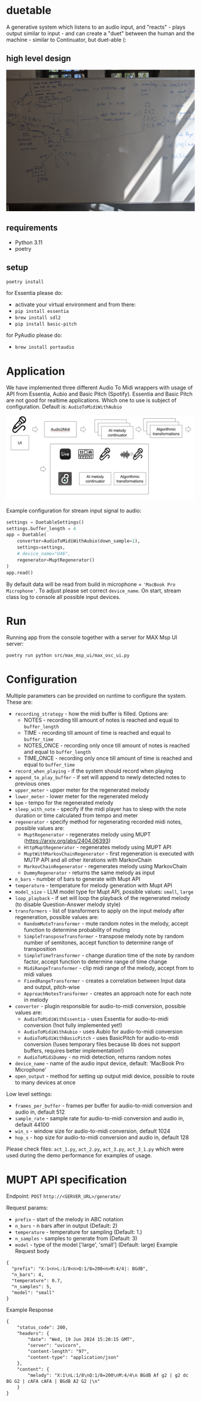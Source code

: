 # duetable

A generative system which listens to an audio input, and "reacts" - plays output similar to input - and can create a "duet" between the human and the machine - similar to Continuator, but duet-able (:

## high level design

![Alt text](./docs/hld.jpg?raw=true "High level design")

## requirements

* Python 3.11
* poetry

## setup

```shell
poetry install
```

for Essentia please do:

* activate your virtual environment and from there:
* `pip install essentia`
* `brew install sdl2`
* `pip install basic-pitch`

for PyAudio please do:

* `brew install portaudio`

# Application

We have implemented three different Audio To Midi wrappers with usage of API from Essentia, Aubio and Basic Pitch (Spotify).
Essentia and Basic Pitch are not good for realtime applications. Which one to use is subject of configuration. Default is: `AudioToMidiWithAubio`

![Alt text](./docs/diagram.png "Duetable app diagram")

Example configuration for stream input signal to audio:
```python
settings = DuetableSettings()
settings.buffer_length = 4
app = Duetable(
    converter=AudioToMidiWithAubio(down_sample=1),
    settings=settings,
    # device_name="U46",
    regenerator=MuptRegenerator()
)
app.read()
```

By default data will be read from build in microphone = `'MacBook Pro Microphone'`.
To adjust please set correct `device_name`. On start, stream class log to console all possible input devices.

# Run

Running app from the console together with a server for MAX Msp UI server:
```shell
poetry run python src/max_msp_ui/max_osc_ui.py 
```

# Configuration

Multiple parameters can be provided on runtime to configure the system. These are:
* `recording_strategy` - how the midi buffer is filled. Options are:
  * NOTES - recording till amount of notes is reached and equal to `buffer_length`
  * TIME - recording till amount of time is reached and equal to `buffer_time`
  * NOTES_ONCE - recording only once till amount of notes is reached and equal to `buffer_length`
  * TIME_ONCE - recording only once till amount of time is reached and equal to `buffer_time`
* `record_when_playing` - if the system should record when playing
* `append_to_play_buffer` - if set will append to newly detected notes to previous ones
* `upper_meter` - upper meter for the regenerated melody
* `lower_meter` - lower meter for the regenerated melody 
* `bpm` - tempo for the regenerated melody
* `sleep_with_note` - specify if the midi player has to sleep with the note duration or time calculated from tempo and meter
* `regenerator` - specify method for regenerating recorded midi notes, possible values are:
  * `MuptRegenerator` - regenerates melody using MUPT (https://arxiv.org/abs/2404.06393)
  * `HttpMuptRegenerator` - regenerates melody using MUPT API
  * `MuptWithMarkovChainRegenerator` - first regeneration is executed with MUTP API and all other iterations with MarkovChain
  * `MarkovChainRegenerator` - regenerates melody using MarkovChain
  * `DummyRegenerator` - returns the same melody as input
* `n_bars` - number of bars to generate with Mupt API
* `temperature` - temperature for melody generation with Mupt API
* `model_size` - LLM model type for Mupt API, possible values: `small`, `large`
* `loop_playback` - if set will loop the playback of the regenerated melody (to disable Question-Answer melody style)
* `transformers` - list of transformers to apply on the input melody after regeneration, possible values are:
  * `RandomMuteTransformer` - mute random notes in the melody, accept function to determine probability of muting
  * `SimpleTransposeTransformer` - transpose melody note by random number of semitones, accept function to determine range of transposition 
  * `SimpleTimeTransformer` - change duration time of the note by random factor, accept function to determine range of time change 
  * `MidiRangeTransformer` - clip midi range of the melody, accept from to midi values 
  * `FixedRangeTransformer` - creates a correlation between Input data and output, pitch-wise
  * `ApproachNotesTransformer` - creates an approach note for each note in melody
* `converter` - plugin responsible for audio-to-midi conversion, possible values are:
  * `AudioToMidiWithEssentia` - uses Essentia for audio-to-midi conversion (!not fully implemented yet!)
  * `AudioToMidiWithAubio` - uses Aubio for audio-to-midi conversion
  * `AudioToMidiWithBasicPitch` - uses BasicPitch for audio-to-midi conversion (!uses temporary files because lib does not support buffers, requires better implementation!)
  * `AudioToMidiDummy` - no midi detection, returns random notes
* `device_name` - name of the audio input device, default: 'MacBook Pro Microphone'
* `open_output` - method for setting up output midi device, possible to route to many devices at once

Low level settings:

* `frames_per_buffer` - frames per buffer for audio-to-midi conversion and audio in, default 512
* `sample_rate` - sample rate for audio-to-midi conversion and audio in, default 44100
* `win_s` - window size for audio-to-midi conversion, default 1024
* `hop_s` - hop size for audio-to-midi conversion and audio in, default 128

Please check files: `act_1.py`, `act_2.py`, `act_3.py`, `act_3_1.py` which were used during the demo performance for examples of usage.


# MUPT API specification
Endpoint: `POST` `http://<SERVER_URL>/generate/`

Request params:
* `prefix` - start of the melody in ABC notation
* `n_bars` - n bars after in output (Default: 2)
* `temperature` - temperature for sampling (Default: 1.)
* `n_samples` - samples to generate from (Default: 3)
* `model` - type of the model ['large', 'small'] (Default: large)
Example Request body
```
{
  "prefix": "X:1<n>L:1/8<n>Q:1/8=200<n>M:4/4|: BGdB",
  "n_bars": 4,
  "temperature": 0.7,
  "n_samples": 5,
  "model": "small"
}
```

Example Response
```
{
    "status_code": 200,
    "headers": {
        "date": "Wed, 19 Jun 2024 15:20:15 GMT",
        "server": "uvicorn",
        "content-length": "97",
        "content-type": "application/json"
    },
    "content": {
        "melody": "X:1\nL:1/8\nQ:1/8=200\nM:4/4\n BGdB Af g2 | g2 dc BG G2 | cAFA cAFA | BGdB A2 G2 |\n"
    }
}
```